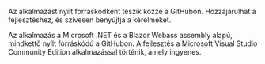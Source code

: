 ﻿Az alkalmazást nyílt forráskódként teszik közzé a GitHubon. Hozzájárulhat a fejlesztéshez, és szívesen benyújtja a kérelmeket.

Az alkalmazás a Microsoft .NET és a Blazor Webass assembly alapú, mindkettő nyílt forráskódú a GitHubon.
A fejlesztés a Microsoft Visual Studio Community Edition alkalmazással történik, amely ingyenes.
